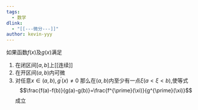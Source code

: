 ```yaml
---
tags:
  - 数学
dlink:
  - "[[---微分---]]"
author: kevin-yyy
---
```

如果函数$f(x)$及$g(x)$满足
1. 在闭区间$[a,b]$上[[连续]]
2. 在开区间$(a,b)$内可微
3. 对任意$x \in(a,b),g^{\prime}(x) \neq 0$
那么在$(a,b)$内至少有一点$\xi(a< \xi <b)$,使等式$$\frac{f(a)-f(b)}{g(a)-g(b)}=\frac{f^{\prime}(\xi)}{g^{\prime}(\xi)}$$成立

